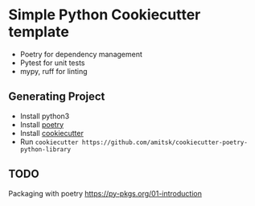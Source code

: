 # Simple Python Cookiecutter template

- Poetry for dependency management
- Pytest for unit tests
- mypy, ruff for linting

## Generating Project

- Install python3
- Install [poetry](https://python-poetry.org/docs/master/#installing-with-the-official-installer)
- Install [cookiecutter](https://github.com/cookiecutter/cookiecutter/blob/1.7.2/docs/index.rst)
- Run `cookiecutter https://github.com/amitsk/cookiecutter-poetry-python-library`

## TODO

Packaging with poetry https://py-pkgs.org/01-introduction
